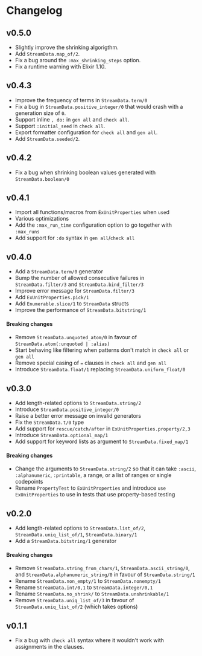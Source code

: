 # Changelog

## v0.5.0

  * Slightly improve the shrinking algorigthm.
  * Add `StreamData.map_of/2`.
  * Fix a bug around the `:max_shrinking_steps` option.
  * Fix a runtime warning with Elixir 1.10.

## v0.4.3

  * Improve the frequency of terms in `StreamData.term/0`
  * Fix a bug in `StreamData.positive_integer/0` that would crash with a generation size of `0`.
  * Support inline `, do:` in `gen all` and `check all`.
  * Support `:initial_seed` in `check all`.
  * Export formatter configuration for `check all` and `gen all`.
  * Add `StreamData.seeded/2`.

## v0.4.2

  * Fix a bug when shrinking boolean values generated with `StreamData.boolean/0`

## v0.4.1

  * Import all functions/macros from `ExUnitProperties` when `use`d
  * Various optimizations
  * Add the `:max_run_time` configuration option to go together with `:max_runs`
  * Add support for `:do` syntax in `gen all`/`check all`

## v0.4.0

  * Add a `StreamData.term/0` generator
  * Bump the number of allowed consecutive failures in `StreamData.filter/3` and `StreamData.bind_filter/3`
  * Improve error message for `StreamData.filter/3`
  * Add `ExUnitProperties.pick/1`
  * Add `Enumerable.slice/1` to `StreamData` structs
  * Improve the performance of `StreamData.bitstring/1`

#### Breaking changes

  * Remove `StreamData.unquoted_atom/0` in favour of `StreamData.atom(:unquoted | :alias)`
  * Start behaving like filtering when patterns don't match in `check all` or `gen all`
  * Remove special casing of `=` clauses in `check all` and `gen all`
  * Introduce `StreamData.float/1` replacing `StreamData.uniform_float/0`

## v0.3.0

  * Add length-related options to `StreamData.string/2`
  * Introduce `StreamData.positive_integer/0`
  * Raise a better error message on invalid generators
  * Fix the `StreamData.t/0` type
  * Add support for `rescue/catch/after` in `ExUnitProperties.property/2,3`
  * Introduce `StreamData.optional_map/1`
  * Add support for keyword lists as argument to `StreamData.fixed_map/1`

#### Breaking changes

  * Change the arguments to `StreamData.string/2` so that it can take `:ascii`, `:alphanumeric`, `:printable`, a range, or a list of ranges or single codepoints
  * Rename `PropertyTest` to `ExUnitProperties` and introduce `use ExUnitProperties` to use in tests that use property-based testing

## v0.2.0

  * Add length-related options to `StreamData.list_of/2`, `StreamData.uniq_list_of/1`, `StreamData.binary/1`
  * Add a `StreamData.bitstring/1` generator

#### Breaking changes

  * Remove `StreamData.string_from_chars/1`, `StreamData.ascii_string/0`, and `StreamData.alphanumeric_string/0` in favour of `StreamData.string/1`
  * Rename `StreamData.non_empty/1` to `StreamData.nonempty/1`
  * Rename `StreamData.int/0,1` to `StreamData.integer/0,1`
  * Rename `StreamData.no_shrink/` to `StreamData.unshrinkable/1`
  * Remove `StreamData.uniq_list_of/3` in favour of `StreamData.uniq_list_of/2` (which takes options)

## v0.1.1

  * Fix a bug with `check all` syntax where it wouldn't work with assignments in the clauses.
